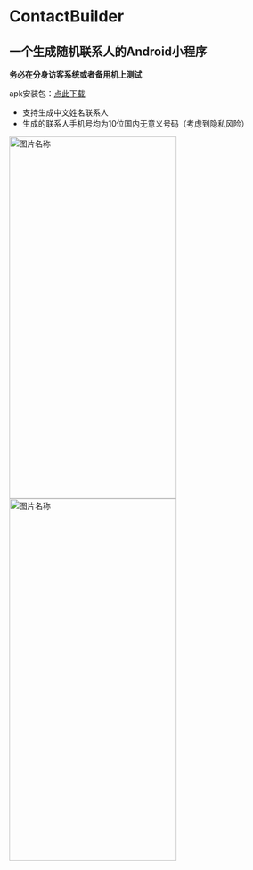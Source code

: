 # ContactBuilder
## 一个生成随机联系人的Android小程序

**务必在分身访客系统或者备用机上测试**

apk安装包：[点此下载](https://github.com/geekvxyz/ContactBuilder/releases/download/v1.0.1/ContactBuilder-1.0.1-2111091-release.apk)

+ 支持生成中文姓名联系人
+ 生成的联系人手机号均为10位国内无意义号码（考虑到隐私风险）



<img src="https://i.loli.net/2021/11/27/TaeIYpWUVhHztkf.png" width = "300" height = "650" alt="图片名称" align=center />
<img src="https://i.loli.net/2021/11/27/lZE8UyYjT7hcniQ.png" width = "300" height = "650" alt="图片名称" align=center />

